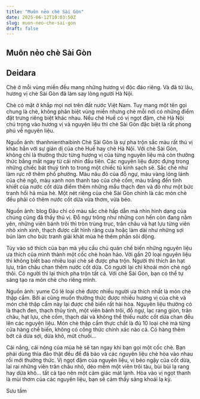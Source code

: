 ```yaml
---
title: "Muôn nẻo chè Sài Gòn"
date: 2025-06-12T10:03:50Z
slug: muon-neo-che-sai-gon
draft: false
---
```


## Muôn nẻo chè Sài Gòn

## Deidara

Chè ở mỗi vùng miền đều mang những hương vị độc đáo riêng. Và đã từ lâu, hương vị chè Sài Gòn đã làm say lòng người Hà Nội.

Chè có mặt ở khắp mọi nơi trên đất nước Việt Nam. Tuy mang một tên gọi  chung là chè, không phân biệt vùng miền nhưng chè mỗi nơi có những điểm  đặt trưng riêng biệt khác nhau. Nếu chè Huế có vị ngọt đậm, chè Hà Nội  chú trọng vào hương vị và nguyên liệu thì  chè Sài Gòn đặc biệt là rất  phong phú về nguyên liệu.
 
Nguồn ảnh: thanhnienthaibinh
Chè Sài Gòn là sự pha trộn sắc màu rất thú vị khác hẳn với sự giản dị  của chè Huế hay chè Hà Nội. Với chè Sài Gòn, không chỉ là thưởng thức  từng hương vị của từng nguyên liệu mà còn thưởng thức bằng mắt ngay từ  cái nhìn đầu tiên. Các nguyên liệu được đựng trong những chiếc bát thuỷ  tinh to trong một chiếc tủ kính sạch sẽ. Sắc chè như làm rực rỡ thêm phố  phường. Màu nâu đỏ của đỗ ngự, màu vàng lóng lánh của chè ngô, màu xanh  non thanh tao của chè cốm, màu trắng đến tinh khiết của nước cốt dừa  điểm thêm những mẩu thạch đen và đỏ như một bức tranh hối hả mùa hè. Một  nét riêng của chè Sài Gòn chính là các món chè đều phải có thêm nước  cốt dừa vừa thơm, vừa béo.
 
Nguồn ảnh: blog
Đâu chỉ có màu sắc chè hấp dẫn mà nhìn hình dạng của chúng cũng đã thấy  thú vị. Đỗ ngự trông như những con hến còn đang nằm yên, những viên bánh  trôi thì tròn trùng trục, trân châu và hạt lựu từng viên nhỏ xinh xinh,  thạch được cắt hình răng cưa hoặc làm dài như những sợi bún làm cho bức  tranh giải khát mùa hè thêm phần sôi động.

Tùy vào sở thích của bạn mà yêu cầu chủ quán chế biến những nguyên liệu  ưa thích của mình thành một cốc chè hoàn hảo. Với gần 20 loại nguyên  liệu thì không biết bao nhiêu loại chè sẽ được pha trộn. Người thì thích  ăn hạt lựu, trân châu chan thêm nước cốt dừa. Có người lại chỉ khoái  món chè ngô thôi. Có người thì lại thích pha trộn tất cả. Với chè Sài  Gòn, bạn có thể tự sáng tạo ra món chè cho riêng mình.

Nguồn ảnh: yume
Có lẽ loại chè được nhiều người ưa thích nhất là món chè thập cẩm. Bởi  ai cũng muốn thưởng thức được nhiều hương vị của chè và món chè thập cẩm  này lại được chế biến rất hài hòa. Nguyên liệu thường có là thạch đen,  thạch thủy tinh, một viên bánh trôi, đỗ ngự, lạc rang giòn, trân châu,  hạt lựu, chè cốm, thạch dài và không thể thiếu nước cốt dừa chan đều lên  các nguyên liệu. Món chè thập cẩm thực chất là đủ 10 loại chè mà từng  cửa hàng chế biến, không có công thức chính xác nào cả. Có hàng thêm bớt  cả dừa sợi, dừa khô, mứt chuối…

Cái nắng, cái nóng của mùa hè sẽ tan ngay khi bạn gọi một cốc chè. Bạn  phải dùng thìa đảo thật đều để đá bào và các nguyên liệu chè hòa vào  nhau rồi mới thưởng thức. Vị ngọt đậm của nguyên liệu, vị béo ngậy của  cốt dừa, lai rai những viên trân châu nhỏ, dẻo mềm một viên trôi tàu,  bùi bùi lạ rang hay dừa khô... tất cả tạo nên một cảm giác mát lạnh. Hòa  vào vị ngọt thanh là mùi thơm của các nguyên liệu, bạn sẽ cảm thấy sảng  khoái lạ kỳ.

Sưu tầm